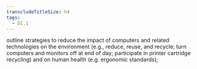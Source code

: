 ```yaml
---
transcludeTitleSize: h4
tags:
  - D1.1
---
```

outline strategies to reduce the impact of computers and related technologies on the environment (e.g., reduce, reuse, and recycle; turn computers and monitors off at end of day; participate in printer cartridge recycling) and on human health (e.g. ergonomic standards);